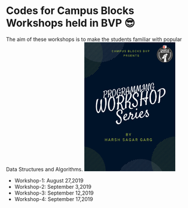 # Codes for Campus Blocks Workshops held in BVP :sunglasses:

The aim of these workshops is to make the students familiar with popular Data Structures and Algorithms. 
<img src="CampusBlocksPosters/PROGRAMMING WORKSHOP 1.0.png" width="250">
* Workshop-1: August 27,2019
* Workshop-2: September 3,2019
* Workshop-3: September 12,2019
* Workshop-4: September 17,2019
